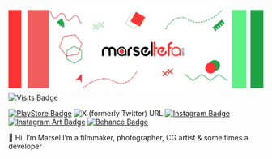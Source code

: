 [![Marsel's GitHub Banner](./assets/GitHubHeader.png)](https://marseltefa.com)
[![Visits Badge](https://api.visitorbadge.io/api/VisitorHit?user=marseltefa&repo=marseltefa-visitors-badge&countColor=#D2042D)](https://marseltefa.com)

[![PlayStore Badge](https://img.shields.io/badge/PlayStore-green?style=for-the-badge&logo=google-play&logoColor=white)](https://play.google.com/store/apps/developer?id=Marsel+Tefa)
![X (formerly Twitter) URL](https://img.shields.io/twitter/url?url=https%3A%2F%2Ftwitter.com%2Fmarseltefa&style=for-the-badge&logo=x)
[![Instagram Badge](https://img.shields.io/badge/Photography-E4405F?style=for-the-badge&logo=instagram&logoColor=white)](https://www.instagram.com/marseltefa/)
[![Instagram Art Badge](https://img.shields.io/badge/2D/3D_Art-E44040?style=for-the-badge&logo=instagram&logoColor=white)](https://www.instagram.com/artbymarsel/)
[![Behance Badge](https://img.shields.io/badge/-Behance-blue?style=for-the-badge&logo=behance&logoColor=white)](https://www.behance.net/marseltefa)

👋 Hi, I’m Marsel I’m a filmmaker, photographer, CG artist & some times a developer
